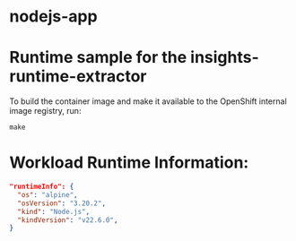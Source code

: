 # nodejs-app
# Runtime sample for the insights-runtime-extractor

To build the container image and make it available to the OpenShift internal image
registry, run:

```shell script
make
```

# Workload Runtime Information:

```json
"runtimeInfo": {
  "os": "alpine",
  "osVersion": "3.20.2",
  "kind": "Node.js",
  "kindVersion": "v22.6.0",
}
```